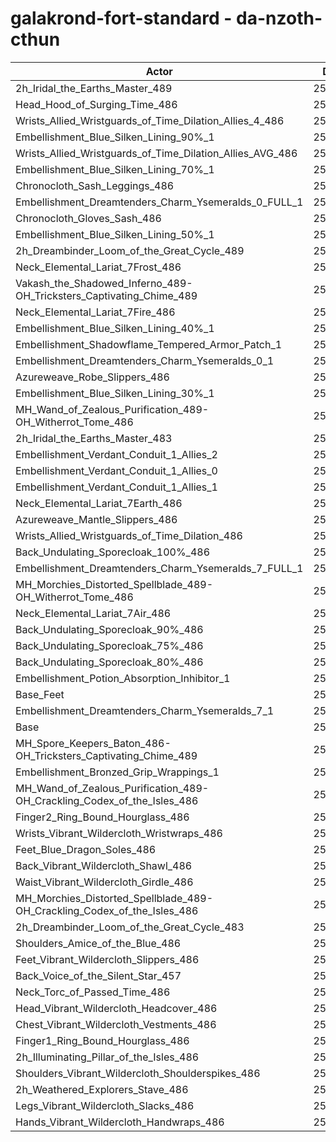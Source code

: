 # galakrond-fort-standard - da-nzoth-cthun
| Actor | DPS | Increase |
|---|:---:|:---:|
|2h_Iridal_the_Earths_Master_489|257351|1.69%|
|Head_Hood_of_Surging_Time_486|257184|1.63%|
|Wrists_Allied_Wristguards_of_Time_Dilation_Allies_4_486|256890|1.51%|
|Embellishment_Blue_Silken_Lining_90%_1|256797|1.47%|
|Wrists_Allied_Wristguards_of_Time_Dilation_Allies_AVG_486|256100|1.20%|
|Embellishment_Blue_Silken_Lining_70%_1|255941|1.14%|
|Chronocloth_Sash_Leggings_486|255548|0.98%|
|Embellishment_Dreamtenders_Charm_Ysemeralds_0_FULL_1|255281|0.87%|
|Chronocloth_Gloves_Sash_486|255072|0.79%|
|Embellishment_Blue_Silken_Lining_50%_1|255044|0.78%|
|2h_Dreambinder_Loom_of_the_Great_Cycle_489|254940|0.74%|
|Neck_Elemental_Lariat_7Frost_486|254875|0.71%|
|Vakash_the_Shadowed_Inferno_489-OH_Tricksters_Captivating_Chime_489|254861|0.71%|
|Neck_Elemental_Lariat_7Fire_486|254839|0.70%|
|Embellishment_Blue_Silken_Lining_40%_1|254657|0.63%|
|Embellishment_Shadowflame_Tempered_Armor_Patch_1|254584|0.60%|
|Embellishment_Dreamtenders_Charm_Ysemeralds_0_1|254531|0.58%|
|Azureweave_Robe_Slippers_486|254337|0.50%|
|Embellishment_Blue_Silken_Lining_30%_1|254325|0.50%|
|MH_Wand_of_Zealous_Purification_489-OH_Witherrot_Tome_486|254258|0.47%|
|2h_Iridal_the_Earths_Master_483|254255|0.47%|
|Embellishment_Verdant_Conduit_1_Allies_2|254166|0.43%|
|Embellishment_Verdant_Conduit_1_Allies_0|254148|0.43%|
|Embellishment_Verdant_Conduit_1_Allies_1|254138|0.42%|
|Neck_Elemental_Lariat_7Earth_486|254000|0.37%|
|Azureweave_Mantle_Slippers_486|253922|0.34%|
|Wrists_Allied_Wristguards_of_Time_Dilation_486|253824|0.30%|
|Back_Undulating_Sporecloak_100%_486|253782|0.28%|
|Embellishment_Dreamtenders_Charm_Ysemeralds_7_FULL_1|253760|0.27%|
|MH_Morchies_Distorted_Spellblade_489-OH_Witherrot_Tome_486|253714|0.26%|
|Neck_Elemental_Lariat_7Air_486|253692|0.25%|
|Back_Undulating_Sporecloak_90%_486|253680|0.24%|
|Back_Undulating_Sporecloak_75%_486|253564|0.20%|
|Back_Undulating_Sporecloak_80%_486|253549|0.19%|
|Embellishment_Potion_Absorption_Inhibitor_1|253418|0.14%|
|Base_Feet|253220|0.06%|
|Embellishment_Dreamtenders_Charm_Ysemeralds_7_1|253142|0.03%|
|Base|253068|0.00%|
|MH_Spore_Keepers_Baton_486-OH_Tricksters_Captivating_Chime_489|252908|-0.06%|
|Embellishment_Bronzed_Grip_Wrappings_1|252780|-0.11%|
|MH_Wand_of_Zealous_Purification_489-OH_Crackling_Codex_of_the_Isles_486|252677|-0.15%|
|Finger2_Ring_Bound_Hourglass_486|252624|-0.18%|
|Wrists_Vibrant_Wildercloth_Wristwraps_486|252546|-0.21%|
|Feet_Blue_Dragon_Soles_486|252406|-0.26%|
|Back_Vibrant_Wildercloth_Shawl_486|252353|-0.28%|
|Waist_Vibrant_Wildercloth_Girdle_486|252346|-0.29%|
|MH_Morchies_Distorted_Spellblade_489-OH_Crackling_Codex_of_the_Isles_486|252292|-0.31%|
|2h_Dreambinder_Loom_of_the_Great_Cycle_483|252266|-0.32%|
|Shoulders_Amice_of_the_Blue_486|252235|-0.33%|
|Feet_Vibrant_Wildercloth_Slippers_486|252120|-0.37%|
|Back_Voice_of_the_Silent_Star_457|252059|-0.40%|
|Neck_Torc_of_Passed_Time_486|251997|-0.42%|
|Head_Vibrant_Wildercloth_Headcover_486|251858|-0.48%|
|Chest_Vibrant_Wildercloth_Vestments_486|251853|-0.48%|
|Finger1_Ring_Bound_Hourglass_486|251518|-0.61%|
|2h_Illuminating_Pillar_of_the_Isles_486|251367|-0.67%|
|Shoulders_Vibrant_Wildercloth_Shoulderspikes_486|251312|-0.69%|
|2h_Weathered_Explorers_Stave_486|251295|-0.70%|
|Legs_Vibrant_Wildercloth_Slacks_486|250955|-0.83%|
|Hands_Vibrant_Wildercloth_Handwraps_486|250755|-0.91%|
